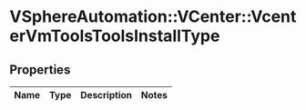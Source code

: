 # VSphereAutomation::VCenter::VcenterVmToolsToolsInstallType

## Properties
Name | Type | Description | Notes
------------ | ------------- | ------------- | -------------


